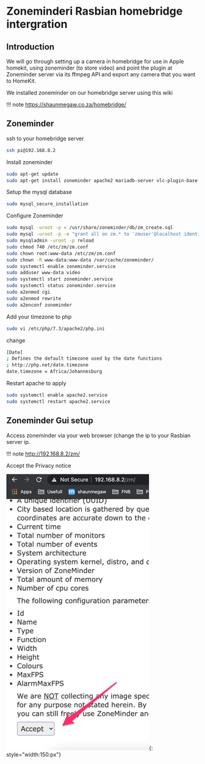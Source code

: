 # Zoneminderi Rasbian homebridge intergration

## Introduction

We will go through setting up a camera in homebridge for use in Apple homekit, using zoneminder (to store video) and 
point the plugin at Zoneminder server via its ffmpeg API and export any camera that you want to HomeKit.

We installed zoneminder on our homebridge server using this wiki

!!! note
    https://shaunmegaw.co.za/homebridge/
    
## Zoneminder

ssh to your homebridge server

```bash
ssh pi@192.168.8.2
```

Install zoneminder

```bash
sudo apt-get update
sudo apt-get install zoneminder apache2 mariadb-server vlc-plugin-base php libapache2-mod-php php-mysql
```

Setup the mysql database

```bash
sudo mysql_secure_installation
```
Configure Zoneminder

```bash
sudo mysql -uroot -p < /usr/share/zoneminder/db/zm_create.sql
sudo mysql -uroot -p -e "grant all on zm.* to 'zmuser'@localhost identified by 'zmpass';"
sudo mysqladmin -uroot -p reload 
sudo chmod 740 /etc/zm/zm.conf 
sudo chown root:www-data /etc/zm/zm.conf
sudo chown -R www-data:www-data /var/cache/zoneminder/
sudo systemctl enable zoneminder.service
sudo adduser www-data video
sudo systemctl start zoneminder.service
sudo systemctl status zoneminder.service
sudo a2enmod cgi
sudo a2enmod rewrite
sudo a2enconf zoneminder
```

Add your timezone to php

```bash
sudo vi /etc/php/7.3/apache2/php.ini
```
change

```bash
[Date]
; Defines the default timezone used by the date functions
; http://php.net/date.timezone 
date.timezone = Africa/Johannesburg
```

Restart apache to  apply

```bash
sudo systemctl enable apache2.service
sudo systemctl restart apache2.service
```

## Zoneminder Gui setup

Access zoneminder via your web browser (change the ip to your Rasbian server ip.

!!! note
    http://192.168.8.2/zm/
    
Accept the Privacy notice

![image](./img/zm_privacy.png){: style="width:150:px"}


